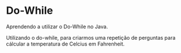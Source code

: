 # Do-While
Aprendendo a utilizar o Do-While no Java.

Utilizando  o do-while, para criarmos uma repetição de perguntas para cálcular a temperatura de Celcius em Fahrenheit.
